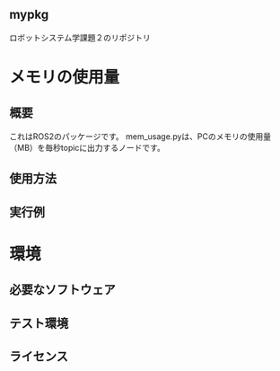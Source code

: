 ## mypkg
ロボットシステム学課題２のリポジトリ

# メモリの使用量
## 概要
これはROS2のパッケージです。
mem_usage.pyは、PCのメモリの使用量（MB）を毎秒topicに出力するノードです。
## 使用方法

## 実行例

# 環境
## 必要なソフトウェア

## テスト環境

## ライセンス


